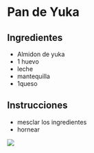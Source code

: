 # Pan de Yuka	

## Ingredientes

* Almidon de yuka
* 1 huevo
* leche
* mantequilla
* 1queso

## Instrucciones

* mesclar los ingredientes
* hornear

![ ](https://www.laylita.com/recetas/wp-content/uploads/Pan-de-almidon-de-yuca-ecuatoriano.jpg)


